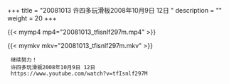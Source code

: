 +++
title = "20081013  许四多玩滑板2008年10月9日 12日 "
description = ""
weight = 20
+++

{{< mymp4 mp4="20081013_tfisnlf297m.mp4" >}}

{{< mymkv mkv="20081013_tfisnlf297m.mkv" >}}

     继续努力！ 
     许四多玩滑板2008年10月9日 12日 
     https://www.youtube.com/watch?v=tfIsnlf297M 
